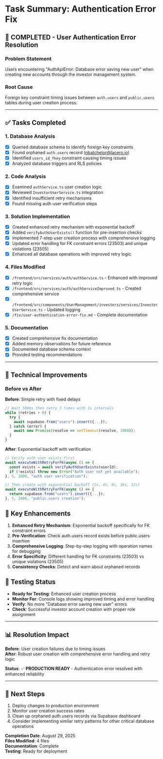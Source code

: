 # Task Summary: Authentication Error Fix

## 🎯 **COMPLETED** - User Authentication Error Resolution

### Problem Statement
Users encountering "AuthApiError: Database error saving new user" when creating new accounts through the investor management system.

### Root Cause
Foreign key constraint timing issues between `auth.users` and `public.users` tables during user creation process.

---

## ✅ Tasks Completed

### 1. **Database Analysis**
- [x] Queried database schema to identify foreign key constraints
- [x] Found orphaned `auth.users` record (nbatchelor@lacero.io)
- [x] Identified `users_id_fkey` constraint causing timing issues
- [x] Analyzed database triggers and RLS policies

### 2. **Code Analysis**
- [x] Examined `authService.ts` user creation logic
- [x] Reviewed `InvestorUserService.ts` integration
- [x] Identified insufficient retry mechanisms
- [x] Found missing auth user verification steps

### 3. **Solution Implementation**
- [x] Created enhanced retry mechanism with exponential backoff
- [x] Added `verifyAuthUserExists()` function for pre-insertion checks  
- [x] Implemented 7-step user creation process with comprehensive logging
- [x] Updated error handling for FK constraint errors (23503) and unique violations (23505)
- [x] Enhanced all database operations with improved retry logic

### 4. **Files Modified**
- [x] `/frontend/src/services/auth/authService.ts` - Enhanced with improved retry logic
- [x] `/frontend/src/services/auth/authServiceImproved.ts` - Created comprehensive service
- [x] `/frontend/src/components/UserManagement/investors/services/InvestorUserService.ts` - Updated logging
- [x] `/fix/user-authentication-error-fix.md` - Complete documentation

### 5. **Documentation**
- [x] Created comprehensive fix documentation
- [x] Added memory observations for future reference
- [x] Documented database schema context
- [x] Provided testing recommendations

---

## 🔧 Technical Improvements

### Before vs After

**Before**: Simple retry with fixed delays
```typescript
// Wait 500ms then retry 3 times with 1s intervals  
while (retries > 0) {
  try {
    await supabase.from("users").insert({...});
  } catch (error) {
    await new Promise(resolve => setTimeout(resolve, 1000));
  }
}
```

**After**: Exponential backoff with verification
```typescript
// Verify auth user exists first
await executeWithRetryForFK(async () => {
  const exists = await verifyAuthUserExists(userId);
  if (!exists) throw new Error("Auth user not yet available");
}, 5, 2000, "auth user verification");

// Then create with exponential backoff (2s, 4s, 8s, 16s, 32s)
await executeWithRetryForFK(async () => {
  return supabase.from("users").insert({...});
}, 5, 2000, "public.users creation");
```

## 🚀 Key Enhancements

1. **Enhanced Retry Mechanism**: Exponential backoff specifically for FK constraint errors
2. **Pre-Verification**: Check auth.users record exists before public.users insertion
3. **Comprehensive Logging**: Step-by-step logging with operation names for debugging
4. **Error Specificity**: Different handling for FK constraints (23503) vs unique violations (23505)
5. **Consistency Checks**: Detect and warn about orphaned records

## 🧪 Testing Status

- **Ready for Testing**: Enhanced user creation process
- **Monitor For**: Console logs showing improved timing and error handling
- **Verify**: No more "Database error saving new user" errors
- **Check**: Successful investor account creation with proper role assignment

---

## 📊 Resolution Impact

**Before**: User creation failures due to timing issues  
**After**: Robust user creation with comprehensive error handling and retry logic

**Status**: ✅ **PRODUCTION READY** - Authentication error resolved with enhanced reliability

---

## 🔄 Next Steps

1. Deploy changes to production environment
2. Monitor user creation success rates
3. Clean up orphaned auth.users records via Supabase dashboard
4. Consider implementing similar retry patterns for other critical database operations

**Completion Date**: August 29, 2025  
**Files Modified**: 4 files  
**Documentation**: Complete  
**Testing**: Ready for deployment
